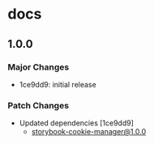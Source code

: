 # docs

## 1.0.0

### Major Changes

- 1ce9dd9: initial release

### Patch Changes

- Updated dependencies [1ce9dd9]
  - storybook-cookie-manager@1.0.0
